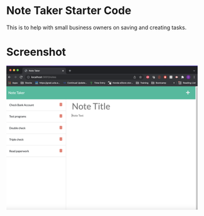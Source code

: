 # Note Taker Starter Code
This is to help with small business owners on saving and creating tasks.

# Screenshot
<img src ="public/assets/screenshot.png">
